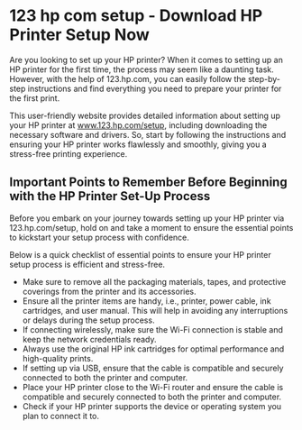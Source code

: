 # 123 hp com setup - Download HP Printer Setup Now
Are you looking to set up your HP printer? When it comes to setting up an HP printer for the first time, the process may seem like a daunting task. However, with the help of 123.hp.com, you can easily follow the step-by-step instructions and find everything you need to prepare your printer for the first print.

This user-friendly website provides detailed information about setting up your HP printer at <a href="https://123hpcomset-up.github.io/">www.123.hp.com/setup</a>, including downloading the necessary software and drivers. So, start by following the instructions and ensuring your HP printer works flawlessly and smoothly, giving you a stress-free printing experience.

## Important Points to Remember Before Beginning with the HP Printer Set-Up Process
Before you embark on your journey towards setting up your HP printer via 123.hp.com/setup, hold on and take a moment to ensure the essential points to kickstart your setup process with confidence.

Below is a quick checklist of essential points to ensure your HP printer setup process is efficient and stress-free.

<ul><li>Make sure to remove all the packaging materials, tapes, and protective coverings from the printer and its accessories.</li>
<li>Ensure all the printer items are handy, i.e., printer, power cable, ink cartridges, and user manual. This will help in avoiding any interruptions or delays during the setup process.</li>
<li>If connecting wirelessly, make sure the Wi-Fi connection is stable and keep the network credentials ready.</li>
<li>Always use the original HP ink cartridges for optimal performance and high-quality prints.</li>
<li>If setting up via USB, ensure that the cable is compatible and securely connected to both the printer and computer.</li>
<li>Place your HP printer close to the Wi-Fi router and ensure the cable is compatible and securely connected to both the printer and computer.</li>
<li>Check if your HP printer supports the device or operating system you plan to connect it to.</li></ul>


